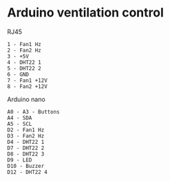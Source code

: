 # Arduino ventilation control

RJ45

	1 - Fan1 Hz
	2 - Fan2 Hz
	3 - +5V
	4 - DHT22 1
	5 - DHT22 2
	6 - GND
	7 - Fan1 +12V
	8 - Fan2 +12V

Arduino nano

	A0 - A3 - Buttons
	A4 - SDA
	A5 - SCL
	D2 - Fan1 Hz
	D3 - Fan2 Hz
	D4 - DHT22 1
	D7 - DHT22 2
	D8 - DHT22 3
	D9 - LED
	D10 - Buzzer
	D12 - DHT22 4
